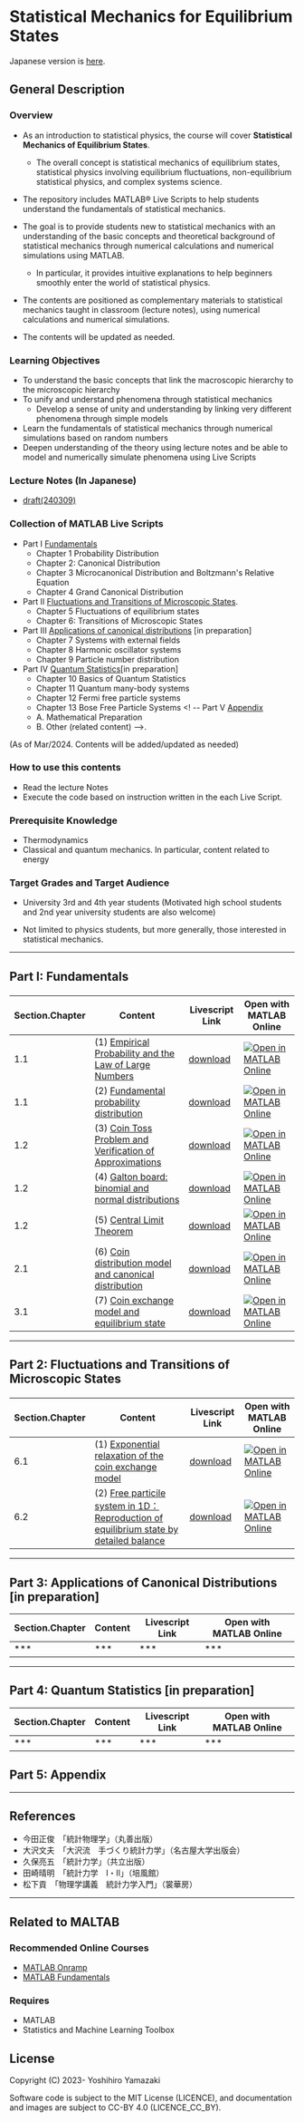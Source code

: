 # Statistical Mechanics for Equilibrium States

Japanese version is [here](README.md).

## General Description

### Overview

- As an introduction to statistical physics, the course will cover **Statistical Mechanics of Equilibrium States**.
  - The overall concept is statistical mechanics of equilibrium states, statistical physics involving equilibrium fluctuations, non-equilibrium statistical physics, and complex systems science.
- The repository includes MATLAB® Live Scripts to help students understand the fundamentals of statistical mechanics.
- The goal is to provide students new to statistical mechanics with an understanding of the basic concepts and theoretical background of statistical mechanics through numerical calculations and numerical simulations using MATLAB.
  - In particular, it provides intuitive explanations to help beginners smoothly enter the world of statistical physics.

- The contents are positioned as complementary materials to statistical mechanics taught in classroom (lecture notes), using numerical calculations and numerical simulations.

- The contents will be updated as needed.


### Learning Objectives

- To understand the basic concepts that link the macroscopic hierarchy to the microscopic hierarchy
- To unify and understand phenomena through statistical mechanics
  - Develop a sense of unity and understanding by linking very different phenomena through simple models
- Learn the fundamentals of statistical mechanics through numerical simulations based on random numbers
- Deepen understanding of the theory using lecture notes and be able to model and numerically simulate phenomena using Live Scripts

### Lecture Notes (In Japanese)

- [draft(240309)](https://waseda.box.com/s/xozrws2nlrkb0iuim7ylyg5xiv3fqwmh)

### Collection of MATLAB Live Scripts
- Part I <a href="#part01">Fundamentals</a>
  - Chapter 1 Probability Distribution
  - Chapter 2: Canonical Distribution
  - Chapter 3 Microcanonical Distribution and Boltzmann's Relative Equation
  - Chapter 4 Grand Canonical Distribution
- Part II <a href="#part02">Fluctuations and Transitions of Microscopic States</a>.
  - Chapter 5 Fluctuations of equilibrium states
  - Chapter 6: Transitions of Microscopic States
- Part III <a href="#part03">Applications of canonical distributions</a> [in preparation]
  - Chapter 7 Systems with external fields
  - Chapter 8 Harmonic oscillator systems
  - Chapter 9 Particle number distribution
- Part IV <a href="#part04">Quantum Statistics</a>[in preparation]
  - Chapter 10 Basics of Quantum Statistics
  - Chapter 11 Quantum many-body systems
  - Chapter 12 Fermi free particle systems
  - Chapter 13 Bose Free Particle Systems
<! -- Part V <a href="#part05">Appendix</a>
  - A. Mathematical Preparation
  - B. Other (related content) -->.

(As of Mar/2024. Contents will be added/updated as needed)

### How to use this contents

- Read the lecture Notes
- Execute the code based on instruction written in the each Live Script.

### Prerequisite Knowledge

- Thermodynamics
- Classical and quantum mechanics. In particular, content related to energy

### Target Grades and Target Audience

- University 3rd and 4th year students (Motivated high school students and 2nd year university students are also welcome)

- Not limited to physics students, but more generally, those interested in statistical mechanics.

---

## <p id="part01">Part I: Fundamentals</p>


<!-- ### ===== Overview =====

- will be updated later

### ===== Live Script ===== -->

| Section.Chapter | Content | Livescript Link| Open with MATLAB Online |
| --- | -------------- | -------------- | -------------- |
| 1.1 | (1) [Empirical Probability and the Law of Large Numbers](Livescripts/empirical_probability_statA_240205.md) | [download](https://github.com/yoshy2003/StatMech_A/raw/main/Livescripts/empirical_probability_statA_240205.mlx) | [![Open in MATLAB Online](https://www.mathworks.com/images/responsive/global/open-in-matlab-online.svg)](https://matlab.mathworks.com/open/github/v1?repo=yoshy2003/StatMech_A&file=Livescripts/empirical_probability_statA_240205.mlx) |
| 1.1 | (2) [Fundamental probability distribution](Livescripts/probability_distribution_statA_240205.md) | [download](https://github.com/yoshy2003/StatMech_A/raw/main/Livescripts/probability_distribution_statA_240205.mlx) | [![Open in MATLAB Online](https://www.mathworks.com/images/responsive/global/open-in-matlab-online.svg)](https://matlab.mathworks.com/open/github/v1?repo=yoshy2003/StatMech_A&file=Livescripts/probabilityl_distributions_lec_v23.mlx) |
| 1.2 | (3) [Coin Toss Problem and Verification of Approximations](Livescripts/coin_toss_statA_240229.md) | [download](https://github.com/yoshy2003/StatMech_A/raw/main/Livescripts/coin_toss_statA_240229.mlx) | [![Open in MATLAB Online](https://www.mathworks.com/images/responsive/global/open-in-matlab-online.svg)](https://matlab.mathworks.com/open/github/v1?repo=yoshy2003/StatMech_A&file=Livescripts/coin_toss_statA_240229.mlx) |
| 1.2 | (4) [Galton board: binomial and normal distributions](Livescripts/galton_board_statA_240304.md)  | [download](https://github.com/yoshy2003/StatMech_A/raw/main/Livescripts/galton_board_statA_240304.mlx) | [![Open in MATLAB Online](https://www.mathworks.com/images/responsive/global/open-in-matlab-online.svg)](https://matlab.mathworks.com/open/github/v1?repo=yoshy2003/StatMech_A&file=Livescripts/galton_board_statA_240304.mlx)|| In Preparation | [![Open in MATLAB Online](https://www.mathworks.com/images/responsive/global/open-in-matlab-online.svg)](https://matlab.mathworks.com/open/github/v1?repo=yoshy2003/StatMech_A&file=Livescripts/binomial_distribution_lec.mlx) |
| 1.2 | (5) [Central Limit Theorem](Livescripts/central_limit_theorem_statA_240205.md) | [download](https://github.com/yoshy2003/StatMech_A/raw/main/Livescripts/central_limit_theorem_statA_240205.mlx) | [![Open in MATLAB Online](https://www.mathworks.com/images/responsive/global/open-in-matlab-online.svg)](https://matlab.mathworks.com/open/github/v1?repo=yoshy2003/StatMech_A&file=Livescripts/central_limit_theorem_statA_240205.mlx) |
| 2.1 | (6) [Coin distribution model and canonical distribution](Livescripts/coin_canonical_statA_240304.md)  | [download](https://github.com/yoshy2003/StatMech_A/raw/main/Livescripts/coin_canonical_statA_240304.mlx) | [![Open in MATLAB Online](https://www.mathworks.com/images/responsive/global/open-in-matlab-online.svg)](https://matlab.mathworks.com/open/github/v1?repo=yoshy2003/StatMech_A&file=Livescripts/coin_canonical_statA_240304.mlx)|
| 3.1 | (7) [Coin exchange model and equilibrium state](Livescripts/coin_exchange_statA_240304.md)  | [download](https://github.com/yoshy2003/StatMech_A/raw/main/Livescripts/coin_exchange_statA_240304.mlx) | [![Open in MATLAB Online](https://www.mathworks.com/images/responsive/global/open-in-matlab-online.svg)](https://matlab.mathworks.com/open/github/v1?repo=yoshy2003/StatMech_A&file=Livescripts/coin_exchange_statA_240304.mlx)|



---

## <p id="part02">Part 2: Fluctuations and Transitions of Microscopic States</p>

<!-- ### ===== Overview =====

- Will be updated later

#### ===== Live Script ===== -->

| Section.Chapter | Content | Livescript Link| Open with MATLAB Online |
| --- | -------------- | -------------- | -------------- |
| 6.1 | (1) [Exponential relaxation of the coin exchange model](Livescripts/coin_exchange_2_statA_240304.md) | [download](https://github.com/yoshy2003/StatMech_A/raw/main/Livescripts/coin_exchange_2_statA_240304.mlx) | [![Open in MATLAB Online](https://www.mathworks.com/images/responsive/global/open-in-matlab-online.svg)](https://matlab.mathworks.com/open/github/v1?repo=yoshy2003/StatMech_A&file=Livescripts/coin_exchange_2_statA_240304.mlx)|
| 6.2 | (2)  [Free particile system in 1D：Reproduction of equilibrium state by detailed balance](Livescripts/detailed_balance_statA_240304.md) | [download](https://github.com/yoshy2003/StatMech_A/raw/main/Livescripts/detailed_balance_statA_240304.mlx) | [![Open in MATLAB Online](https://www.mathworks.com/images/responsive/global/open-in-matlab-online.svg)](https://matlab.mathworks.com/open/github/v1?repo=yoshy2003/StatMech_A&file=Livescripts/detailed_balance_statA_240304.mlx)|


---

## Part 3: Applications of Canonical Distributions [in preparation]
<!-- ### ===== Overview =====

- will be updated later

### ===== Live Script ===== -->

| Section.Chapter | Content | Livescript Link| Open with MATLAB Online |
| --- | -------------- | -------------- | -------------- |
| *** | *** | *** | *** |


---

## Part 4: Quantum Statistics [in preparation]

<!-- ### ===== Overview =====

- will be updated later

### ===== Live Script ===== -->

| Section.Chapter | Content | Livescript Link| Open with MATLAB Online |
| --- | -------------- | -------------- | -------------- |
| *** | *** | *** | *** |




## Part 5: Appendix

<!-- ### ===== Overview =====

- will be updated later

### ===== Live Script ===== 

| Section.Chapter | Content | Livescript Link| Open with MATLAB Online |
| --- | -------------- | -------------- | -------------- |
| *** | (1) [Validity of Approximate Continuous Representation for Discrete Distributions](Livescripts/approx_dis_con.md) | [download](https://github.com/yoshy2003/StatMech_A/raw/main/Livescripts/approx_dis_con.mlx) | [![Open in MATLAB Online](https://www.mathworks.com/images/responsive/global/open-in-matlab-online.svg)](https://matlab.mathworks.com/open/github/v1?repo=yoshy2003/StatMech_A&file=Livescripts/approx_dis_con.mlx) |
| *** |(2) [Stirling's Formula: Proof and Approximation Accuracy](Livescripts/Stirling_formula_statA_240207.md) | [download](https://github.com/yoshy2003/StatMech_A/raw/main/Livescripts/Stirling_formula_statA_240207.mlx) | [![Open in MATLAB Online](https://www.mathworks.com/images/responsive/global/open-in-matlab-online.svg)](https://matlab.mathworks.com/open/github/v1?repo=yoshy2003/StatMech_A&file=Livescripts/Stirling_formula_statA_240207.mlx)|
| *** | (3) Random Walks and Diffusion  | In Preparation | [![Open in MATLAB Online](https://www.mathworks.com/images/responsive/global/open-in-matlab-online.svg)](https://matlab.mathworks.com/open/github/v1?repo=yoshy2003/StatMech_A&file=/Livescripts/random_walk_lec_21v1.mlx)  |
| *** |(4) Monte Carlo Methods and Area Estimates | *** | [![Open in MATLAB Online](https://www.mathworks.com/images/responsive/global/open-in-matlab-online.svg)](https://matlab.mathworks.com/open/github/v1?repo=yoshy2003/StatMech_A&file=Livescripts/Monte_Carlo_lec_21v1.mlx)|
| *** |(5) Ising Model | *** | [![Open in MATLAB Online](https://www.mathworks.com/images/responsive/global/open-in-matlab-online.svg)](https://matlab.mathworks.com/open/github/v1?repo=yoshy2003/StatMech_A&file=Livescripts/Monte_Carlo_lec_21v1.mlx)|
| *** | (1) [Generating uniform random numbers and plotting frequency distributions](Livescripts/uniform_random_number_histogram_lec_23.md)  | [download](https://github.com/yoshy2003/StatMech_A/raw/main/Livescripts/uniform_random_number_histogram_lec_23.mlx) | [![Open in MATLAB Online](https://www.mathworks.com/images/responsive/global/open-in-matlab-online.svg)](https://matlab.mathworks.com/open/github/v1?repo=yoshy2003/StatMech_A&file=/Livescripts/uniform_random_number_histogram_lec_23.mlx)  | -->


---

## References

- 今田正俊　「統計物理学」（丸善出版）
- 大沢文夫　「大沢流　手づくり統計力学」（名古屋大学出版会）
- 久保亮五　「統計力学」（共立出版）
- 田崎晴明　「統計力学　Ⅰ・Ⅱ」（培風館）
- 松下貢　「物理学講義　統計力学入門」（裳華房）

<!-- - [その他のreferences](refs.md) -->

---

## Related to MALTAB

### Recommended Online Courses

- [MATLAB Onramp](https://matlabacademy.mathworks.com/jp/details/matlab-onramp/gettingstarted)
- [MATLAB Fundamentals](https://matlabacademy.mathworks.com/jp/details/matlab-fundamentals/mlbe)

### Requires
- MATLAB
- Statistics and Machine Learning Toolbox

## License

Copyright (C) 2023- Yoshihiro Yamazaki

Software code is subject to the MIT License (LICENCE), and documentation and images are subject to CC-BY 4.0 (LICENCE_CC_BY).




